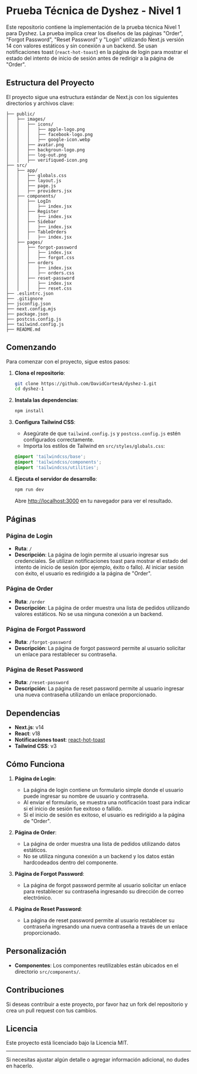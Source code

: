 # Prueba Técnica de Dyshez - Nivel 1

Este repositorio contiene la implementación de la prueba técnica Nivel 1 para Dyshez. La prueba implica crear los diseños de las páginas "Order", "Forgot Password", "Reset Password" y "Login" utilizando Next.js versión 14 con valores estáticos y sin conexión a un backend. Se usan notificaciones toast (`react-hot-toast`) en la página de login para mostrar el estado del intento de inicio de sesión antes de redirigir a la página de "Order".

## Estructura del Proyecto

El proyecto sigue una estructura estándar de Next.js con los siguientes directorios y archivos clave:

```
├── public/
│   ├── images/
│   │   ├── icons/
│   │   │   ├── apple-logo.png
│   │   │   ├── facebook-logo.png
│   │   │   ├── google-icon.webp
│   │   ├── avatar.png
│   │   ├── backgroun-logo.png
│   │   ├── log-out.png
│   │   ├── verifiqued-icon.png
├── src/
│   ├── app/
│   │   ├── globals.css
│   │   ├── layout.js
│   │   ├── page.js
│   │   ├── providers.jsx
│   ├── components/
│   │   ├── LogIn
│   │   │   ├── index.jsx
│   │   ├── Register
│   │   │   ├── index.jsx
│   │   ├── Sidebar
│   │   │   ├── index.jsx
│   │   ├── TableOrders
│   │   │   ├── index.jsx
│   ├── pages/
│   │   ├── forgot-password
│   │   │   ├── index.jsx
│   │   │   ├── forgot.css
│   │   ├── orders
│   │   │   ├── index.jsx
│   │   │   ├── orders.css
│   │   ├── reset-password
│   │   │   ├── index.jsx
│   │   │   ├── reset.css
├── .eslintrc.json
├── .gitignore
├── jsconfig.json
├── next.config.mjs
├── package.json
├── postcss.config.js
├── tailwind.config.js
├── README.md
```

## Comenzando

Para comenzar con el proyecto, sigue estos pasos:

1. **Clona el repositorio**:
    ```bash
    git clone https://github.com/DavidCortesA/dyshez-1.git
    cd dyshez-1
    ```

2. **Instala las dependencias**:
    ```bash
    npm install
    ```

3. **Configura Tailwind CSS**:
    - Asegúrate de que `tailwind.config.js` y `postcss.config.js` estén configurados correctamente.
    - Importa los estilos de Tailwind en `src/styles/globals.css`:

    ```css
    @import 'tailwindcss/base';
    @import 'tailwindcss/components';
    @import 'tailwindcss/utilities';
    ```

4. **Ejecuta el servidor de desarrollo**:
    ```bash
    npm run dev
    ```

    Abre [http://localhost:3000](http://localhost:3000) en tu navegador para ver el resultado.

## Páginas

### Página de Login

- **Ruta**: `/`
- **Descripción**: La página de login permite al usuario ingresar sus credenciales. Se utilizan notificaciones toast para mostrar el estado del intento de inicio de sesión (por ejemplo, éxito o fallo). Al iniciar sesión con éxito, el usuario es redirigido a la página de "Order".

### Página de Order

- **Ruta**: `/order`
- **Descripción**: La página de order muestra una lista de pedidos utilizando valores estáticos. No se usa ninguna conexión a un backend.

### Página de Forgot Password

- **Ruta**: `/forgot-password`
- **Descripción**: La página de forgot password permite al usuario solicitar un enlace para restablecer su contraseña.

### Página de Reset Password

- **Ruta**: `/reset-password`
- **Descripción**: La página de reset password permite al usuario ingresar una nueva contraseña utilizando un enlace proporcionado.

## Dependencias

- **Next.js**: v14
- **React**: v18
- **Notificaciones toast**: [react-hot-toast](https://react-hot-toast.com/)
- **Tailwind CSS**: v3

## Cómo Funciona

1. **Página de Login**:
    - La página de login contiene un formulario simple donde el usuario puede ingresar su nombre de usuario y contraseña.
    - Al enviar el formulario, se muestra una notificación toast para indicar si el inicio de sesión fue exitoso o fallido.
    - Si el inicio de sesión es exitoso, el usuario es redirigido a la página de "Order".

2. **Página de Order**:
    - La página de order muestra una lista de pedidos utilizando datos estáticos.
    - No se utiliza ninguna conexión a un backend y los datos están hardcodeados dentro del componente.

3. **Página de Forgot Password**:
    - La página de forgot password permite al usuario solicitar un enlace para restablecer su contraseña ingresando su dirección de correo electrónico.

4. **Página de Reset Password**:
    - La página de reset password permite al usuario restablecer su contraseña ingresando una nueva contraseña a través de un enlace proporcionado.

## Personalización

- **Componentes**: Los componentes reutilizables están ubicados en el directorio `src/components/`.

## Contribuciones

Si deseas contribuir a este proyecto, por favor haz un fork del repositorio y crea un pull request con tus cambios.

## Licencia

Este proyecto está licenciado bajo la Licencia MIT.

---

Si necesitas ajustar algún detalle o agregar información adicional, no dudes en hacerlo.
